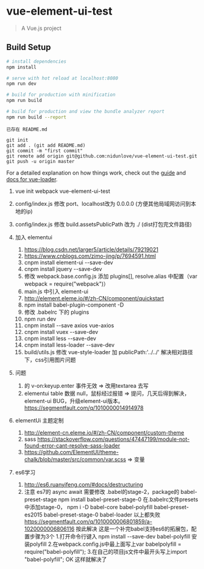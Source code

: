 # vue-element-ui-test

> A Vue.js project

## Build Setup

``` bash
# install dependencies
npm install

# serve with hot reload at localhost:8080
npm run dev

# build for production with minification
npm run build

# build for production and view the bundle analyzer report
npm run build --report
```

```
已存在 README.md

git init
git add . (git add README.md)
git commit -m "first commit"
git remote add origin git@github.com:nidunlove/vue-element-ui-test.git
git push -u origin master
```
For a detailed explanation on how things work, check out the [guide](http://vuejs-templates.github.io/webpack/) and [docs for vue-loader](http://vuejs.github.io/vue-loader).

1. vue init webpack vue-element-ui-test

2. config/index.js 修改 port、localhost改为 0.0.0.0 (方便其他局域网访问到本地的ip)

3. config/index.js 修改 build.assetsPublicPath 改为 ./ (dist打包完文件路径)

4. 加入 elementui
	1. https://blog.csdn.net/larger5/article/details/79219021
	2. https://www.cnblogs.com/zimo-jing/p/7694591.html
	3. cnpm install element-ui --save-dev
	4. cnpm install jquery --save-dev
	5. 修改 webpack.base.config.js 添加 plugins[], resolve.alias 中配置（var webpack = require("webpack")）
	6. main.js 中引入 element-ui
	7. http://element.eleme.io/#/zh-CN/component/quickstart
	8. npm install babel-plugin-component -D
	9. 修改 .babelrc 下的 plugins
	10. npm run dev 
	11. cnpm install --save axios vue-axios
	12. cnpm install vuex --save-dev
	13. cnpm install less --save-dev
	14. cnpm install less-loader --save-dev
	15. build/utils.js 修改 vue-style-loader 加 publicPath:'../../' 解决相对路径下，css引用图片问题

5. 问题
	1. <el-input type="textarea"> 的 v-on:keyup.enter 事件无效 => 改用textarea 去写
	2. elementui table 数据 null，鼠标经过报错 =>  提问，几天后得到解决，element-ui BUG，升级element-ui版本。https://segmentfault.com/q/1010000014914978

6. elementUi 主题定制 
	1. http://element-cn.eleme.io/#/zh-CN/component/custom-theme
	2. sass https://stackoverflow.com/questions/47447199/module-not-found-error-cant-resolve-sass-loader
	3. https://github.com/ElementUI/theme-chalk/blob/master/src/common/var.scss => 变量	

7. es6学习
	1. http://es6.ruanyifeng.com/#docs/destructuring
	2. 注意 es7的 async await 需要修改 .babel的stage-2，package的 babel-preset-stage 
				npm install babel-preset-stage-0
				在.babelrc文件presets中添加stage-0，
				npm i -D babel-core babel-polyfill babel-preset-es2015 babel-preset-stage-0 babel-loader
				以上都失败
				https://segmentfault.com/q/1010000006801859/a-1020000006806116
				按此解决
				这是一个补完babel支持es6的拓展包，配置步骤为3个
				1.打开命令行键入 npm install --save-dev babel-polyfill 安装polyfill
				2.在webpack.config.js中最上面写上var babelpolyfill = require("babel-polyfill");
				3.在自己的项目js文件中最开头写上import "babel-polyfill";
				OK 这样就解决了